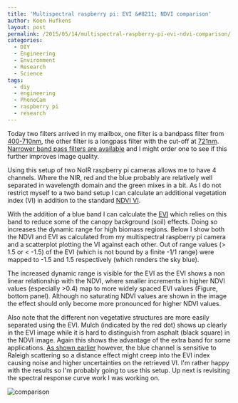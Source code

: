 ```yaml
---
title: 'Multispectral raspberry pi: EVI &#8211; NDVI comparison'
author: Koen Hufkens
layout: post
permalink: /2015/05/14/multispectral-raspberry-pi-evi-ndvi-comparison/
categories:
  - DIY
  - Engineering
  - Environment
  - Research
  - Science
tags:
  - diy
  - engineering
  - PhenoCam
  - raspberry pi
  - research
---
```

Today two filters arrived in my mailbox, one filter is a bandpass filter from <a href="http://www.thorlabs.com/thorproduct.cfm?partnumber=FGS900">400-710nm</a>, the other filter is a longpass filter with the cut-off at <a href="http://www.thorlabs.com/thorproduct.cfm?partnumber=FGL9">721nm</a>. <a href="http://www.thorlabs.com/thorproduct.cfm?partnumber=FGS600">Narrower band pass filters are available</a> and I might order one to see if this further improves image quality.

Using this setup of two NoIR raspberry pi cameras allows me to have 4 channels. Where the NIR, red and the blue probably are relatively well separated in wavelength domain and the green mixes in a bit. As I do not restrict myself to a two band setup I can calculate an additional vegetation index (VI) in addition to the standard <a href="https://en.wikipedia.org/wiki/Normalized_Difference_Vegetation_Index">NDVI VI</a>.

With the addition of a blue band I can calculate the <a href="https://en.wikipedia.org/wiki/Enhanced_vegetation_index">EVI</a> which relies on this band to reduce some of the canopy background (soil) effects. Doing so increases the dynamic range for high biomass regions. Below I show both the NDVI and EVI as calculated from my multispectral raspberry pi camera and a scatterplot plotting the VI against each other. Out of range values (&gt; 1.5 or &lt; -1.5) of the EVI (which is not bound by a finite -1/1 range) were mapped to -1.5 and 1.5 respectively (which renders the sky blue).

The increased dynamic range is visible for the EVI as the EVI shows a non linear relationship with the NDVI, where smaller increments in higher NDVI values (especially &gt;0.4) map to more widely spaced EVI values (Figure, bottom panel). Although no saturating NDVI values are shown in the image the effect should only become more pronounced for higher NDVI values.

Also note that the different non vegetative structures are more easily separated using the EVI. Mulch (indicated by the red dot) shows up clearly in the EVI image while it is hard to distinguish from asphalt (black square) in the NDVI image. Again this shows the advantage of the extra band for some applications. <a href="http://www.khufkens.com/2015/05/10/multispectral-raspberry-pi-first-light/">As shown earlier</a> however, the blue channel is sensitive to Raleigh scattering so a distance effect might creep into the EVI index causing noise and higher uncertainties on the retrieved VI. I'm rather happy with the results so I'm probably going to use this setup. Up next is revisiting the spectral response curve work I was working on.

<img src="https://farm9.staticflickr.com/8807/17397000800_d09a4c03fe_k_d.jpg" alt="comparison" />